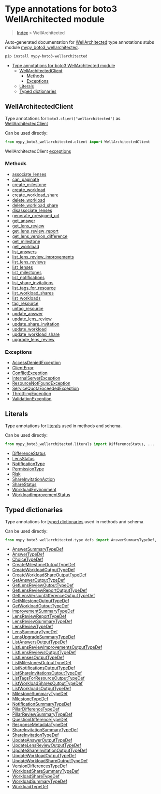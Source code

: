 # Type annotations for boto3 WellArchitected module

> [Index](..) > WellArchitected

Auto-generated documentation for
[WellArchitected](https://boto3.amazonaws.com/v1/documentation/api/latest/reference/services/wellarchitected.html#WellArchitected)
type annotations stubs module
[mypy_boto3_wellarchitected](https://pypi.org/project/mypy-boto3-wellarchitected/).

```bash
pip install mypy-boto3-wellarchitected
```

- [Type annotations for boto3 WellArchitected module](#type-annotations-for-boto3-wellarchitected-module)
  - [WellArchitectedClient](#wellarchitectedclient)
    - [Methods](#methods)
    - [Exceptions](#exceptions)
  - [Literals](#literals)
  - [Typed dictionaries](#typed-dictionaries)

## WellArchitectedClient

Type annotations for `boto3.client("wellarchitected")` as
[WellArchitectedClient](./client.md)

Can be used directly:

```python
from mypy_boto3_wellarchitected.client import WellArchitectedClient
```

WellArchitectedClient [exceptions](./client.md#exceptions)

### Methods

- [associate_lenses](./client.md#associate-lenses)
- [can_paginate](./client.md#can-paginate)
- [create_milestone](./client.md#create-milestone)
- [create_workload](./client.md#create-workload)
- [create_workload_share](./client.md#create-workload-share)
- [delete_workload](./client.md#delete-workload)
- [delete_workload_share](./client.md#delete-workload-share)
- [disassociate_lenses](./client.md#disassociate-lenses)
- [generate_presigned_url](./client.md#generate-presigned-url)
- [get_answer](./client.md#get-answer)
- [get_lens_review](./client.md#get-lens-review)
- [get_lens_review_report](./client.md#get-lens-review-report)
- [get_lens_version_difference](./client.md#get-lens-version-difference)
- [get_milestone](./client.md#get-milestone)
- [get_workload](./client.md#get-workload)
- [list_answers](./client.md#list-answers)
- [list_lens_review_improvements](./client.md#list-lens-review-improvements)
- [list_lens_reviews](./client.md#list-lens-reviews)
- [list_lenses](./client.md#list-lenses)
- [list_milestones](./client.md#list-milestones)
- [list_notifications](./client.md#list-notifications)
- [list_share_invitations](./client.md#list-share-invitations)
- [list_tags_for_resource](./client.md#list-tags-for-resource)
- [list_workload_shares](./client.md#list-workload-shares)
- [list_workloads](./client.md#list-workloads)
- [tag_resource](./client.md#tag-resource)
- [untag_resource](./client.md#untag-resource)
- [update_answer](./client.md#update-answer)
- [update_lens_review](./client.md#update-lens-review)
- [update_share_invitation](./client.md#update-share-invitation)
- [update_workload](./client.md#update-workload)
- [update_workload_share](./client.md#update-workload-share)
- [upgrade_lens_review](./client.md#upgrade-lens-review)

### Exceptions

- [AccessDeniedException](./client.md#accessdeniedexception)
- [ClientError](./client.md#clienterror)
- [ConflictException](./client.md#conflictexception)
- [InternalServerException](./client.md#internalserverexception)
- [ResourceNotFoundException](./client.md#resourcenotfoundexception)
- [ServiceQuotaExceededException](./client.md#servicequotaexceededexception)
- [ThrottlingException](./client.md#throttlingexception)
- [ValidationException](./client.md#validationexception)

## Literals

Type annotations for [literals](./literals.md) used in methods and schema.

Can be used directly:

```python
from mypy_boto3_wellarchitected.literals import DifferenceStatus, ...
```

- [DifferenceStatus](./literals.md#differencestatus)
- [LensStatus](./literals.md#lensstatus)
- [NotificationType](./literals.md#notificationtype)
- [PermissionType](./literals.md#permissiontype)
- [Risk](./literals.md#risk)
- [ShareInvitationAction](./literals.md#shareinvitationaction)
- [ShareStatus](./literals.md#sharestatus)
- [WorkloadEnvironment](./literals.md#workloadenvironment)
- [WorkloadImprovementStatus](./literals.md#workloadimprovementstatus)

## Typed dictionaries

Type annotations for [typed dictionaries](./type_defs.md) used in methods and
schema.

Can be used directly:

```python
from mypy_boto3_wellarchitected.type_defs import AnswerSummaryTypeDef, ...
```

- [AnswerSummaryTypeDef](./type_defs.md#answersummarytypedef)
- [AnswerTypeDef](./type_defs.md#answertypedef)
- [ChoiceTypeDef](./type_defs.md#choicetypedef)
- [CreateMilestoneOutputTypeDef](./type_defs.md#createmilestoneoutputtypedef)
- [CreateWorkloadOutputTypeDef](./type_defs.md#createworkloadoutputtypedef)
- [CreateWorkloadShareOutputTypeDef](./type_defs.md#createworkloadshareoutputtypedef)
- [GetAnswerOutputTypeDef](./type_defs.md#getansweroutputtypedef)
- [GetLensReviewOutputTypeDef](./type_defs.md#getlensreviewoutputtypedef)
- [GetLensReviewReportOutputTypeDef](./type_defs.md#getlensreviewreportoutputtypedef)
- [GetLensVersionDifferenceOutputTypeDef](./type_defs.md#getlensversiondifferenceoutputtypedef)
- [GetMilestoneOutputTypeDef](./type_defs.md#getmilestoneoutputtypedef)
- [GetWorkloadOutputTypeDef](./type_defs.md#getworkloadoutputtypedef)
- [ImprovementSummaryTypeDef](./type_defs.md#improvementsummarytypedef)
- [LensReviewReportTypeDef](./type_defs.md#lensreviewreporttypedef)
- [LensReviewSummaryTypeDef](./type_defs.md#lensreviewsummarytypedef)
- [LensReviewTypeDef](./type_defs.md#lensreviewtypedef)
- [LensSummaryTypeDef](./type_defs.md#lenssummarytypedef)
- [LensUpgradeSummaryTypeDef](./type_defs.md#lensupgradesummarytypedef)
- [ListAnswersOutputTypeDef](./type_defs.md#listanswersoutputtypedef)
- [ListLensReviewImprovementsOutputTypeDef](./type_defs.md#listlensreviewimprovementsoutputtypedef)
- [ListLensReviewsOutputTypeDef](./type_defs.md#listlensreviewsoutputtypedef)
- [ListLensesOutputTypeDef](./type_defs.md#listlensesoutputtypedef)
- [ListMilestonesOutputTypeDef](./type_defs.md#listmilestonesoutputtypedef)
- [ListNotificationsOutputTypeDef](./type_defs.md#listnotificationsoutputtypedef)
- [ListShareInvitationsOutputTypeDef](./type_defs.md#listshareinvitationsoutputtypedef)
- [ListTagsForResourceOutputTypeDef](./type_defs.md#listtagsforresourceoutputtypedef)
- [ListWorkloadSharesOutputTypeDef](./type_defs.md#listworkloadsharesoutputtypedef)
- [ListWorkloadsOutputTypeDef](./type_defs.md#listworkloadsoutputtypedef)
- [MilestoneSummaryTypeDef](./type_defs.md#milestonesummarytypedef)
- [MilestoneTypeDef](./type_defs.md#milestonetypedef)
- [NotificationSummaryTypeDef](./type_defs.md#notificationsummarytypedef)
- [PillarDifferenceTypeDef](./type_defs.md#pillardifferencetypedef)
- [PillarReviewSummaryTypeDef](./type_defs.md#pillarreviewsummarytypedef)
- [QuestionDifferenceTypeDef](./type_defs.md#questiondifferencetypedef)
- [ResponseMetadataTypeDef](./type_defs.md#responsemetadatatypedef)
- [ShareInvitationSummaryTypeDef](./type_defs.md#shareinvitationsummarytypedef)
- [ShareInvitationTypeDef](./type_defs.md#shareinvitationtypedef)
- [UpdateAnswerOutputTypeDef](./type_defs.md#updateansweroutputtypedef)
- [UpdateLensReviewOutputTypeDef](./type_defs.md#updatelensreviewoutputtypedef)
- [UpdateShareInvitationOutputTypeDef](./type_defs.md#updateshareinvitationoutputtypedef)
- [UpdateWorkloadOutputTypeDef](./type_defs.md#updateworkloadoutputtypedef)
- [UpdateWorkloadShareOutputTypeDef](./type_defs.md#updateworkloadshareoutputtypedef)
- [VersionDifferencesTypeDef](./type_defs.md#versiondifferencestypedef)
- [WorkloadShareSummaryTypeDef](./type_defs.md#workloadsharesummarytypedef)
- [WorkloadShareTypeDef](./type_defs.md#workloadsharetypedef)
- [WorkloadSummaryTypeDef](./type_defs.md#workloadsummarytypedef)
- [WorkloadTypeDef](./type_defs.md#workloadtypedef)
